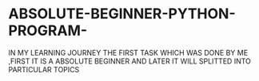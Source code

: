 # ABSOLUTE-BEGINNER-PYTHON-PROGRAM-
IN MY LEARNING JOURNEY THE FIRST TASK WHICH WAS DONE BY ME ,FIRST IT IS A ABSOLUTE BEGINNER AND LATER IT WILL SPLITTED INTO PARTICULAR TOPICS

